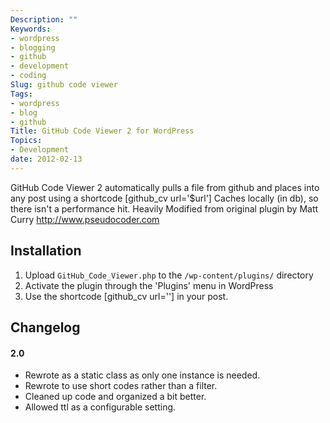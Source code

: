```yaml
---
Description: ""
Keywords:
- wordpress
- blogging
- github
- development
- coding
Slug: github code viewer
Tags:
- wordpress
- blog
- github
Title: GitHub Code Viewer 2 for WordPress
Topics:
- Development
date: 2012-02-13
---
```


GitHub Code Viewer 2 automatically  pulls a file from github and places into any post using a shortcode [github_cv url='$url']
Caches locally (in db), so there isn't a performance hit.
Heavily Modified from original plugin by Matt Curry http://www.pseudocoder.com

## Installation 

1. Upload `GitHub_Code_Viewer.php` to the `/wp-content/plugins/` directory
2. Activate the plugin through the 'Plugins' menu in WordPress
3. Use the shortcode [github_cv url='<URL TO FILE ON GITHUB>'] in your post.

## Changelog 

#### 2.0

* Rewrote as a static class as only one instance is needed. 
* Rewrote to use short codes rather than a filter. 
* Cleaned up code and organized a bit better. 
* Allowed ttl as a configurable setting. 
